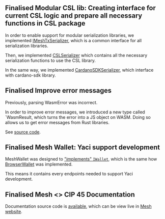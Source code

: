 ## Finalised Modular CSL lib: Creating interface for current CSL logic and prepare all necessary functions in CSL package

In order to enable support for modular serialization libraries, we implemented [IMeshTxSerializer](https://github.com/MeshJS/mesh/blob/main/packages/mesh-common/src/interfaces/serializer.ts), which is a common interface for all serialization libraries.

Then, we implemented [CSLSerializer](https://github.com/MeshJS/mesh/blob/main/packages/mesh-core-csl/src/core/serializer.ts) which contains all the necessary serialization functions to use the CSL library.

In the same way, we implemented [CardanoSDKSerializer](https://github.com/MeshJS/mesh/blob/main/packages/mesh-core-cst/src/serializer/index.ts), which interface with cardano-sdk library.

## Finalised Improve error messages

Previously, parsing WasmError was incorrect.

In order to improve error messages, we introduced a new type called `WasmResult, which turns the error into a JS object on WASM. Doing so allows us to get error messages from Rust libraries.

See [source code](https://github.com/sidan-lab/whisky/blob/91fe72d50243bfbf07030cfdc3ac5950c6c21a5e/packages/sidan-csl-rs/src/wasm/txbuilder.rs#L36).

## Finalised Mesh Wallet: Yaci support development

MeshWallet was designed to ["implements" `IWallet`](https://github.com/MeshJS/mesh/blob/main/packages/mesh-wallet/src/mesh/index.ts#L86), which is the same how [BrowserWallet](https://github.com/MeshJS/mesh/blob/main/packages/mesh-wallet/src/browser/index.ts#L53) was implemented.

This means it contains every endpoints needed to support Yaci development.

## Finalised Mesh <> CIP 45 Documentation

Documentation source code is [available](https://github.com/MeshJS/mesh/blob/main/apps/playground/src/pages/react/ui-components/connect-wallet.tsx#L128), which can be view live in [Mesh website](https://meshjs.dev/react/ui-components#connectWallet).
